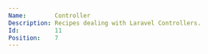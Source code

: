 ```yaml
---
Name:        Controller
Description: Recipes dealing with Laravel Controllers.
Id:          11
Position:    7
---
```

